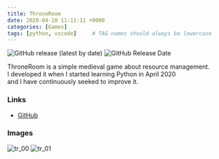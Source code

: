 ```yaml
---
title: ThroneRoom
date: 2020-04-10 11:11:11 +0000
categories: [Games]
tags: [python, vscode]     # TAG names should always be lowercase
---
```


<a><img alt="GitHub release (latest by date)" src="https://img.shields.io/github/v/release/ThomasFrs/throneroom?color=%23b380b3ff&amp;"></a>
<a><img alt="GitHub Release Date" src="https://img.shields.io/github/release-date/ThomasFrs/throneroom?color=%23b380b3ff&amp;"></a>

ThroneRoom is a simple medieval game about resource management.\
I developed it when I started learning Python in April 2020\
and I have continuously seeked to improve it. 

### Links
* [GitHub](https://github.com/thomasfrs/throneroom)

### Images

![tr_00](/media/tr_thumbnail.png)
![tr_01](/media/tr_01.png)
